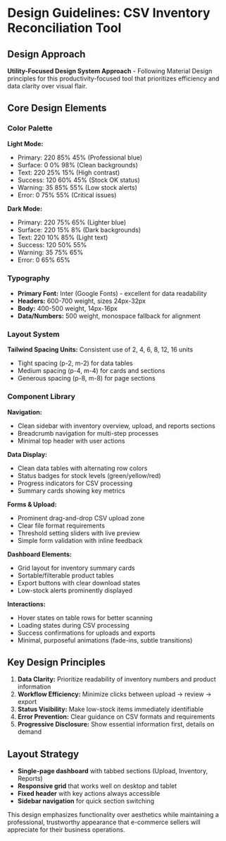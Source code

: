 # Design Guidelines: CSV Inventory Reconciliation Tool

## Design Approach
**Utility-Focused Design System Approach** - Following Material Design principles for this productivity-focused tool that prioritizes efficiency and data clarity over visual flair.

## Core Design Elements

### Color Palette
**Light Mode:**
- Primary: 220 85% 45% (Professional blue)
- Surface: 0 0% 98% (Clean backgrounds)
- Text: 220 25% 15% (High contrast)
- Success: 120 60% 45% (Stock OK status)
- Warning: 35 85% 55% (Low stock alerts)
- Error: 0 75% 55% (Critical issues)

**Dark Mode:**
- Primary: 220 75% 65% (Lighter blue)
- Surface: 220 15% 8% (Dark backgrounds)
- Text: 220 10% 85% (Light text)
- Success: 120 50% 55%
- Warning: 35 75% 65%
- Error: 0 65% 65%

### Typography
- **Primary Font:** Inter (Google Fonts) - excellent for data readability
- **Headers:** 600-700 weight, sizes 24px-32px
- **Body:** 400-500 weight, 14px-16px
- **Data/Numbers:** 500 weight, monospace fallback for alignment

### Layout System
**Tailwind Spacing Units:** Consistent use of 2, 4, 6, 8, 12, 16 units
- Tight spacing (p-2, m-2) for data tables
- Medium spacing (p-4, m-4) for cards and sections
- Generous spacing (p-8, m-8) for page sections

### Component Library

**Navigation:**
- Clean sidebar with inventory overview, upload, and reports sections
- Breadcrumb navigation for multi-step processes
- Minimal top header with user actions

**Data Display:**
- Clean data tables with alternating row colors
- Status badges for stock levels (green/yellow/red)
- Progress indicators for CSV processing
- Summary cards showing key metrics

**Forms & Upload:**
- Prominent drag-and-drop CSV upload zone
- Clear file format requirements
- Threshold setting sliders with live preview
- Simple form validation with inline feedback

**Dashboard Elements:**
- Grid layout for inventory summary cards
- Sortable/filterable product tables
- Export buttons with clear download states
- Low-stock alerts prominently displayed

**Interactions:**
- Hover states on table rows for better scanning
- Loading states during CSV processing
- Success confirmations for uploads and exports
- Minimal, purposeful animations (fade-ins, subtle transitions)

## Key Design Principles
1. **Data Clarity:** Prioritize readability of inventory numbers and product information
2. **Workflow Efficiency:** Minimize clicks between upload → review → export
3. **Status Visibility:** Make low-stock items immediately identifiable
4. **Error Prevention:** Clear guidance on CSV formats and requirements
5. **Progressive Disclosure:** Show essential information first, details on demand

## Layout Strategy
- **Single-page dashboard** with tabbed sections (Upload, Inventory, Reports)
- **Responsive grid** that works well on desktop and tablet
- **Fixed header** with key actions always accessible
- **Sidebar navigation** for quick section switching

This design emphasizes functionality over aesthetics while maintaining a professional, trustworthy appearance that e-commerce sellers will appreciate for their business operations.
